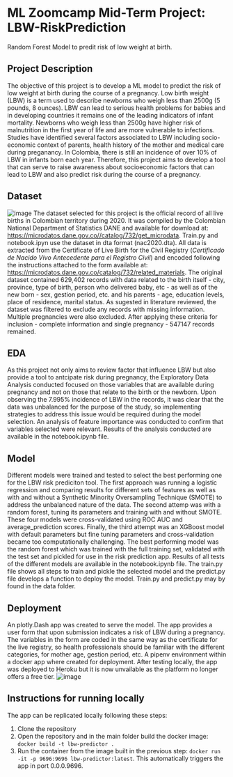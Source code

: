 # ML Zoomcamp Mid-Term Project: LBW-RiskPrediction

Random Forest Model to predit risk of low weight at birth. 

## Project Description
The objective of this project is to develop a ML model to predict the risk of low weight at birth during the course of a pregnancy. 
Low birth weight (LBW) is a term used to describe newborns who weigh less than 2500g (5 pounds, 8 ounces). LBW can lead to serious health problems for 
babies and in developing countries it remains one of the leading indicators of infant mortality. Newborns who weigh less than 2500g have higher risk of malnutrition in the first year of life and are more vulnerable to infections. Studies have identified several factors associated to LBW including socio-economic context of parents, health history of the mother and medical care during preganancy. In Colombia, there is still an incidence of over 10% of LBW in infants born each year. Therefore, this project aims to develop a tool that can serve to raise awareness about socioeconomic factors that can lead to LBW and also predict risk during the course of a pregnancy.

## Dataset
![image](https://user-images.githubusercontent.com/89426444/200992845-87e45638-e065-4d78-affb-0e079cbbbabc.png)
The dataset selected for this project is the official record of all live births in Colombian territory during 2020. It was compiled by the Colombian National Department of Statistics DANE and available for download at: https://microdatos.dane.gov.co//catalog/732/get_microdata. Train.py and notebook.ipyn use the dataset in dta format (nac2020.dta). All data is
extracted from the Certificate of Live Birth for the Civil Registry (*Certificado de Nacido Vivo Antecedente para el Registro Civil*) and encoded following the instructions attached to the form available at: https://microdatos.dane.gov.co/catalog/732/related_materials.
The original dataset contained 629,402 records with data related to the birth itself - city, province, type of birth, person who delivered baby, etc - as well as of the new born - sex, gestion period, etc. and his parents - age, education levels, place of residence, marital status. 
As sugested in literature reviewed, the dataset was filtered to exclude any records with missing information. Multiple pregnancies were also excluded. After applying these criteria for inclusion - complete information and single pregnancy - 547147 records remained.

## EDA
As this project not only aims to review factor that influence LBW but also provide a tool to antcipate risk during pregnancy, the Exploratory Data Analysis conducted focused on those variables that are available during pregnancy and not on those that relate to the birth or the newborn. Upon observing the 7.995% incidence of LBW in the records, it was clear that the data was unbalanced for the purpose of the study, so implementing strategies to address this issue would be required during the model selection. An analysis of feature importance was conducted to confirm that variables selected were relevant. Results of the analysis conducted are available in the notebook.ipynb file. 

## Model
Different models were trained and tested to select the best performing one for the LBW risk prediciton tool. The first approach was running a logistic regression and comparing results for different sets of features as well as with and without a Synthetic Minority Oversampling Technique (SMOTE) to address the unbalanced nature of the data. The second attemp was with a random forest, tuning its parameters and training with and without SMOTE. These four models were cross-validated using ROC AUC and average_prediction scores. Finally, the third attempt was an XGBoost model with default parameters but fine tuning parameters and cross-validation became too computationally challenging. The best performing model was the random forest which was trained with the full training set, validated with the test set and pickled for use in the risk prediction app. Results of all tests of the different models are available in the notebook.ipynb file. The train.py file shows all steps to train and pickle the selected model and the predict.py file develops a function to deploy the model. Train.py and predict.py may by found in the data folder.    

## Deployment
An plotly.Dash app was created to serve the model. The app provides a user form that upon submission indicates a risk of LBW during a pregnancy. The variables in the form are coded in the same way as the certificate for the live registry, so health professionals should be familiar with the different categories, for mother age, gestion period, etc. A pipenv environment within a docker app where created for deployment. After testing locally, the app was deployed to Heroku but it is now unvailable as the platform no longer offers a free tier.
![image](https://user-images.githubusercontent.com/89426444/200990897-37011c51-5e56-47d6-8c89-906db2f8ba85.png)

## Instructions for running locally
The app can be replicated locally following these steps: 
1. Clone the repository
2. Open the repository and in the main folder build the docker image: `docker build -t lbw-predictor .`
3. Run the container from the image built in the previous step: `docker run -it -p 9696:9696 lbw-predictor:latest`. 
This automatically triggers the app in port 0.0.0.9696. 
